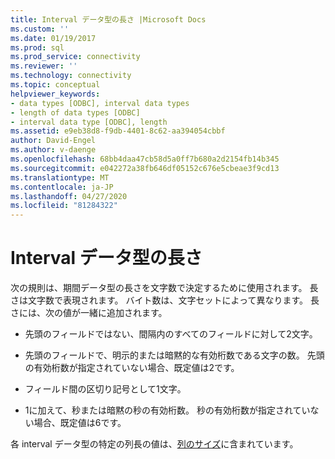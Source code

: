 ```yaml
---
title: Interval データ型の長さ |Microsoft Docs
ms.custom: ''
ms.date: 01/19/2017
ms.prod: sql
ms.prod_service: connectivity
ms.reviewer: ''
ms.technology: connectivity
ms.topic: conceptual
helpviewer_keywords:
- data types [ODBC], interval data types
- length of data types [ODBC]
- interval data type [ODBC], length
ms.assetid: e9eb38d8-f9db-4401-8c62-aa394054cbbf
author: David-Engel
ms.author: v-daenge
ms.openlocfilehash: 68bb4daa47cb58d5a0ff7b680a2d2154fb14b345
ms.sourcegitcommit: e042272a38fb646df05152c676e5cbeae3f9cd13
ms.translationtype: MT
ms.contentlocale: ja-JP
ms.lasthandoff: 04/27/2020
ms.locfileid: "81284322"
---
```

# <a name="interval-data-type-length"></a>Interval データ型の長さ
次の規則は、期間データ型の長さを文字数で決定するために使用されます。 長さは文字数で表現されます。 バイト数は、文字セットによって異なります。 長さには、次の値が一緒に追加されます。  
  
-   先頭のフィールドではない、間隔内のすべてのフィールドに対して2文字。  
  
-   先頭のフィールドで、明示的または暗黙的な有効桁数である文字の数。 先頭の有効桁数が指定されていない場合、既定値は2です。  
  
-   フィールド間の区切り記号として1文字。  
  
-   1に加えて、秒または暗黙の秒の有効桁数。 秒の有効桁数が指定されていない場合、既定値は6です。  
  
 各 interval データ型の特定の列長の値は、[列のサイズ](../../../odbc/reference/appendixes/column-size.md)に含まれています。
